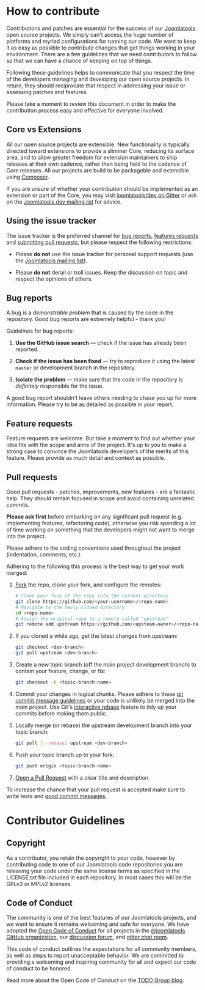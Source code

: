 # How to contribute

Contributions and patches are essential for the success of our [Joomlatools](http://developer.joomlatools.com) 
open source projects. We simply can't access the huge number of platforms 
and myriad configurations for running our code. We want to keep it as easy 
as possible to contribute changes that get things working in your environment. 
There are a few guidelines that we need contributors to follow so that we 
can have a chance of keeping on top of things.

Following these guidelines helps to communicate that you respect the time of
the developers managing and developing our open source projects. In return,
they should reciprocate that respect in addressing your issue or assessing
patches and features.

Please take a moment to review this document in order to make the contribution
process easy and effective for everyone involved.

## Core vs Extensions

All our open source projects are extensible. New functionality is typically 
directed toward extensions to provide a slimmer Core, reducing its surface 
area, and to allow greater freedom for extension maintainers to ship releases 
at their own cadence, rather than being held to the cadence of Core releases. 
All our projects are build to be packageble and extensible using [Composer](https://getcomposer.org/).

If you are unsure of whether your contribution should be implemented as an 
extension or part of the Core, you may visit
[joomlatools/dev on Gitter](http://gitter.im/joomlatools/dev) or ask on the
[Joomlatools dev mailing list](https://groups.google.com/forum/#!forum/joomlatools-dev)
for advice.

## Using the issue tracker

The issue tracker is the preferred channel for [bug reports](#bugs),
[features requests](#features) and [submitting pull
requests](#pull-requests), but please respect the following restrictions:

* Please **do not** use the issue tracker for personal support requests (use the
  [Joomlatools mailing list](https://groups.google.com/forum/#!forum/joomlatools-dev)).

* Please **do not** derail or troll issues. Keep the discussion on topic and
  respect the opinions of others.


<a name="bugs"></a>
## Bug reports

A bug is a _demonstrable problem_ that is caused by the code in the repository.
Good bug reports are extremely helpful - thank you!

Guidelines for bug reports:

1. **Use the GitHub issue search** &mdash; check if the issue has already been
   reported.

2. **Check if the issue has been fixed** &mdash; try to reproduce it using the
   latest `master` or development branch in the repository.

3. **Isolate the problem** &mdash; make sure that the code in the repository is
_definitely_ responsible for the issue.

A good bug report shouldn't leave others needing to chase you up for more
information. Please try to be as detailed as possible in your report.


<a name="features"></a>
## Feature requests

Feature requests are welcome. But take a moment to find out whether your idea
fits with the scope and aims of the project. It's up to *you* to make a strong
case to convince the Joomlatools developers of the merits of this feature. Please
provide as much detail and context as possible.


<a name="pull-requests"></a>
## Pull requests

Good pull requests - patches, improvements, new features - are a fantastic
help. They should remain focused in scope and avoid containing unrelated
commits.

**Please ask first** before embarking on any significant pull request (e.g.
implementing features, refactoring code), otherwise you risk spending a lot of
time working on something that the developers might not want to merge into the
project.

Please adhere to the coding conventions used throughout the project (indentation,
comments, etc.).

Adhering to the following this process is the best way to get your work
merged:

1. [Fork](http://help.github.com/fork-a-repo/) the repo, clone your fork,
   and configure the remotes:

   ```bash
   # Clone your fork of the repo into the current directory
   git clone https://github.com/<your-username>/<repo-name>
   # Navigate to the newly cloned directory
   cd <repo-name>
   # Assign the original repo to a remote called "upstream"
   git remote add upstream https://github.com/<upsteam-owner>/<repo-name>
   ```

2. If you cloned a while ago, get the latest changes from upstream:

   ```bash
   git checkout <dev-branch>
   git pull upstream <dev-branch>
   ```

3. Create a new topic branch (off the main project development branch) to
   contain your feature, change, or fix:

   ```bash
   git checkout -b <topic-branch-name>
   ```

4. Commit your changes in logical chunks. Please adhere to these [git commit
   message guidelines](http://tbaggery.com/2008/04/19/a-note-about-git-commit-messages.html)
   or your code is unlikely be merged into the main project. Use Git's
   [interactive rebase](https://help.github.com/articles/interactive-rebase)
   feature to tidy up your commits before making them public.

5. Locally merge (or rebase) the upstream development branch into your topic branch:

   ```bash
   git pull [--rebase] upstream <dev-branch>
   ```

6. Push your topic branch up to your fork:

   ```bash
   git push origin <topic-branch-name>
   ```

10. [Open a Pull Request](https://help.github.com/articles/using-pull-requests/)
    with a clear title and description.

To increase the chance that your pull request is accepted make sure to write tests and [good commit messages](http://tbaggery.com/2008/04/19/a-note-about-git-commit-messages.html).
    
<a name="contributor-copyright"></a>

# Contributor Guidelines

## Copyright
 
As a contributor, you retain the copyright to your code, however by contributing 
code to one of our Joomlatools code repositories you are releasing your code under 
the same license terms as specified in the LICENSE.txt file included in each 
repository. In most cases this will be the GPLv3 or MPLv2 licenses.

## Code of Conduct 

The community is one of the best features of our Joomlatools projects, and we want to ensure it remains welcoming and safe for everyone. We have adopted the [Open Code of Conduct](http://todogroup.org/opencodeofconduct/#Joomlatools/contact@joomlatools.com) for all projects in the [@joomlatools GitHub organization](http://www.github.com/joomlatools), our [discussion forum](https://groups.google.com/forum/#!forum/joomlatools-dev), and [gitter chat room](https://gitter.im/joomlatools/chat). 

This code of conduct outlines the expectations for all community members, as well as steps to report unacceptable behavior. We are committed to providing a welcoming and inspiring community for all and expect our code of conduct to be honored.

Read more about the Open Code of Conduct on the [TODO Group blog](http://todogroup.org/blog/open-code-of-conduct/).
